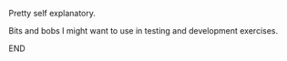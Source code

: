 Pretty self explanatory.

Bits and bobs I might want to use in testing and development exercises.

END

